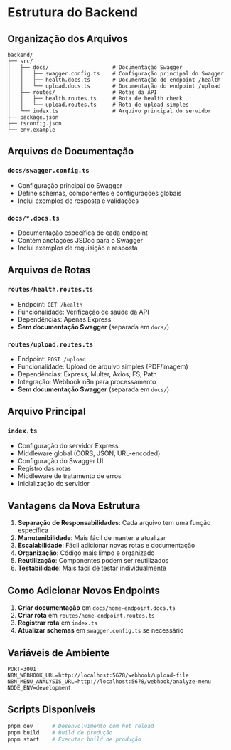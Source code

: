 # Estrutura do Backend

## Organização dos Arquivos

```
backend/
├── src/
│   ├── docs/                    # Documentação Swagger
│   │   ├── swagger.config.ts    # Configuração principal do Swagger
│   │   ├── health.docs.ts       # Documentação do endpoint /health
│   │   └── upload.docs.ts       # Documentação do endpoint /upload
│   ├── routes/                  # Rotas da API
│   │   ├── health.routes.ts     # Rota de health check
│   │   └── upload.routes.ts     # Rota de upload simples
│   └── index.ts                 # Arquivo principal do servidor
├── package.json
├── tsconfig.json
└── env.example
```

## Arquivos de Documentação

### `docs/swagger.config.ts`

- Configuração principal do Swagger
- Define schemas, componentes e configurações globais
- Inclui exemplos de resposta e validações

### `docs/*.docs.ts`

- Documentação específica de cada endpoint
- Contém anotações JSDoc para o Swagger
- Inclui exemplos de requisição e resposta

## Arquivos de Rotas

### `routes/health.routes.ts`

- Endpoint: `GET /health`
- Funcionalidade: Verificação de saúde da API
- Dependências: Apenas Express
- **Sem documentação Swagger** (separada em `docs/`)

### `routes/upload.routes.ts`

- Endpoint: `POST /upload`
- Funcionalidade: Upload de arquivo simples (PDF/imagem)
- Dependências: Express, Multer, Axios, FS, Path
- Integração: Webhook n8n para processamento
- **Sem documentação Swagger** (separada em `docs/`)

## Arquivo Principal

### `index.ts`

- Configuração do servidor Express
- Middleware global (CORS, JSON, URL-encoded)
- Configuração do Swagger UI
- Registro das rotas
- Middleware de tratamento de erros
- Inicialização do servidor

## Vantagens da Nova Estrutura

1. **Separação de Responsabilidades**: Cada arquivo tem uma função específica
2. **Manutenibilidade**: Mais fácil de manter e atualizar
3. **Escalabilidade**: Fácil adicionar novas rotas e documentação
4. **Organização**: Código mais limpo e organizado
5. **Reutilização**: Componentes podem ser reutilizados
6. **Testabilidade**: Mais fácil de testar individualmente

## Como Adicionar Novos Endpoints

1. **Criar documentação** em `docs/nome-endpoint.docs.ts`
2. **Criar rota** em `routes/nome-endpoint.routes.ts`
3. **Registrar rota** em `index.ts`
4. **Atualizar schemas** em `swagger.config.ts` se necessário

## Variáveis de Ambiente

```env
PORT=3001
N8N_WEBHOOK_URL=http://localhost:5678/webhook/upload-file
N8N_MENU_ANALYSIS_URL=http://localhost:5678/webhook/analyze-menu
NODE_ENV=development
```

## Scripts Disponíveis

```bash
pnpm dev      # Desenvolvimento com hot reload
pnpm build    # Build de produção
pnpm start    # Executar build de produção
```
